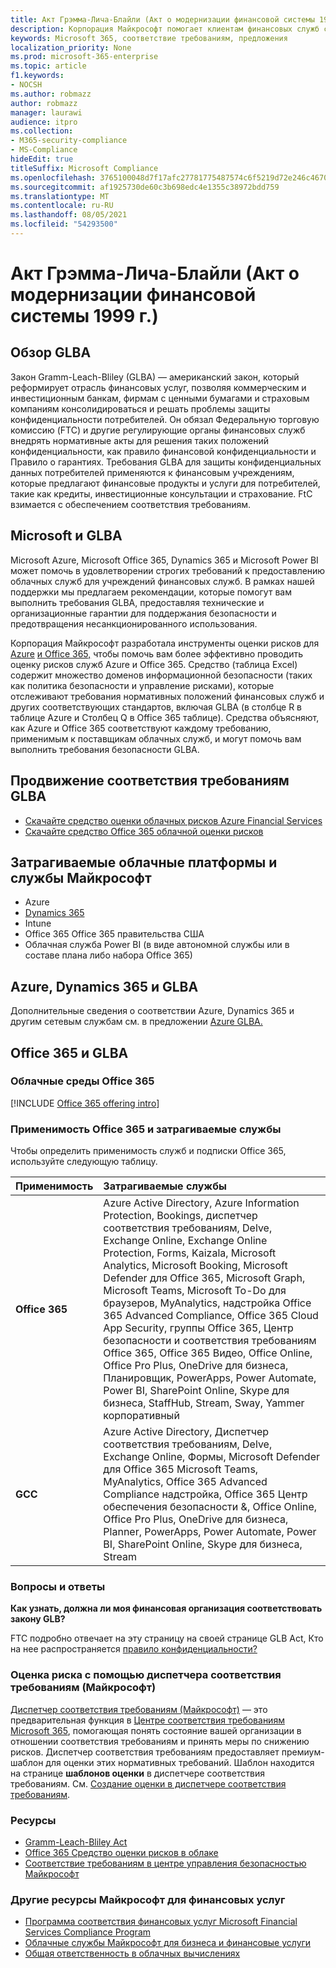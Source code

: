 ```yaml
---
title: Акт Грэмма-Лича-Блайли (Акт о модернизации финансовой системы 1999 г.)
description: Корпорация Майкрософт помогает клиентам финансовых служб соблюдать требования к конфиденциальности и безопасности в соответствии с законом Gramm-Leach-Bliley (GLBA).
keywords: Microsoft 365, соответствие требованиям, предложения
localization_priority: None
ms.prod: microsoft-365-enterprise
ms.topic: article
f1.keywords:
- NOCSH
ms.author: robmazz
author: robmazz
manager: laurawi
audience: itpro
ms.collection:
- M365-security-compliance
- MS-Compliance
hideEdit: true
titleSuffix: Microsoft Compliance
ms.openlocfilehash: 3765100048d7f17afc27781775487574c6f5219d72e246c4670ccbe91f91f307
ms.sourcegitcommit: af1925730de60c3b698edc4e1355c38972bdd759
ms.translationtype: MT
ms.contentlocale: ru-RU
ms.lasthandoff: 08/05/2021
ms.locfileid: "54293500"
---
```

# <a name="gramm-leach-bliley-act-glba"></a>Акт Грэмма-Лича-Блайли (Акт о модернизации финансовой системы 1999 г.)

## <a name="glba-overview"></a>Обзор GLBA

Закон Gramm-Leach-Bliley (GLBA) — американский закон, который реформирует отрасль финансовых услуг, позволяя коммерческим и инвестиционным банкам, фирмам с ценными бумагами и страховым компаниям консолидироваться и решать проблемы защиты конфиденциальности потребителей. Он обязал Федеральную торговую комиссию (FTC) и другие регулирующие органы финансовых служб внедрять нормативные акты для решения таких положений конфиденциальности, как правило финансовой конфиденциальности и Правило о гарантиях. Требования GLBA для защиты конфиденциальных данных потребителей применяются к финансовым учреждениям, которые предлагают финансовые продукты и услуги для потребителей, такие как кредиты, инвестиционные консультации и страхование. FtC взимается с обеспечением соответствия требованиям.

## <a name="microsoft-and-glba"></a>Microsoft и GLBA

Microsoft Azure, Microsoft Office 365, Dynamics 365 и Microsoft Power BI может помочь в удовлетворении строгих требований к предоставлению облачных служб для учреждений финансовых служб. В рамках нашей поддержки мы предлагаем рекомендации, которые помогут вам выполнить требования GLBA, предоставляя технические и организационные гарантии для поддержания безопасности и предотвращения несанкционированного использования.

Корпорация Майкрософт разработала инструменты оценки рисков для [Azure](https://servicetrust.microsoft.com/ViewPage/TrustDocuments?command=Download&downloadType=Document&downloadId=6b218946-c235-4234-9beb-d557e39a3f44&docTab=6d000410-c9e9-11e7-9a91-892aae8839ad_Compliance_Guides) [и Office 365,](https://servicetrust.microsoft.com/ViewPage/TrustDocuments?command=Download&downloadType=Document&downloadId=55702ffd-c35a-4619-8722-ab71c0c02002&docTab=6d000410-c9e9-11e7-9a91-892aae8839ad_Compliance_Guides) чтобы помочь вам более эффективно проводить оценку рисков служб Azure и Office 365. Средство (таблица Excel) содержит множество доменов информационной безопасности (таких как политика безопасности и управление рисками), которые отслеживают требования нормативных положений финансовых служб и других соответствующих стандартов, включая GLBA (в столбце R в таблице Azure и Столбец Q в Office 365 таблице). Средства объясняют, как Azure и Office 365 соответствуют каждому требованию, применимым к поставщикам облачных служб, и могут помочь вам выполнить требования безопасности GLBA.

## <a name="promote-your-glba-compliance"></a>Продвижение соответствия требованиям GLBA

- [Скачайте средство оценки облачных рисков Azure Financial Services](https://servicetrust.microsoft.com/ViewPage/TrustDocuments?command=Download&downloadType=Document&downloadId=6b218946-c235-4234-9beb-d557e39a3f44&docTab=6d000410-c9e9-11e7-9a91-892aae8839ad_Compliance_Guides)
- [Скачайте средство Office 365 облачной оценки рисков](https://servicetrust.microsoft.com/ViewPage/TrustDocuments?command=Download&downloadType=Document&downloadId=55702ffd-c35a-4619-8722-ab71c0c02002&docTab=6d000410-c9e9-11e7-9a91-892aae8839ad_Compliance_Guides)

## <a name="microsoft-in-scope-cloud-platforms--services"></a>Затрагиваемые облачные платформы и службы Майкрософт

- Azure
- [Dynamics 365](https://aka.ms/d365-compliance-list)
- Intune
- Office 365 Office 365 правительства США
- Облачная служба Power BI (в виде автономной службы или в составе плана либо набора Office 365)

## <a name="azure-dynamics-365-and-glba"></a>Azure, Dynamics 365 и GLBA

Дополнительные сведения о соответствии Azure, Dynamics 365 и другим сетевым службам см. в предложении [Azure GLBA.](/azure/compliance/offerings/offering-glba-us)

## <a name="office-365-and-glba"></a>Office 365 и GLBA

### <a name="office-365-cloud-environments"></a>Облачные среды Office 365

[!INCLUDE [Office 365 offering intro](../includes/o365-offering-introduction.md)]

### <a name="office-365-applicability-and-in-scope-services"></a>Применимость Office 365 и затрагиваемые службы

Чтобы определить применимость служб и подписки Office 365, используйте следующую таблицу.

| **Применимость** | **Затрагиваемые службы** |
|:------------------|:----------------------|
| **Office 365** | Azure Active Directory, Azure Information Protection, Bookings, диспетчер соответствия требованиям, Delve, Exchange Online, Exchange Online Protection, Forms, Kaizala, Microsoft Analytics, Microsoft Booking, Microsoft Defender для Office 365, Microsoft Graph, Microsoft Teams, Microsoft To-Do для браузеров, MyAnalytics, надстройка Office 365 Advanced Compliance, Office 365 Cloud App Security, группы Office 365, Центр безопасности и соответствия требованиям Office 365, Office 365 Видео, Office Online, Office Pro Plus, OneDrive для бизнеса, Планировщик, PowerApps, Power Automate, Power BI, SharePoint Online, Skype для бизнеса, StaffHub, Stream, Sway, Yammer корпоративный |
| **GCC** | Azure Active Directory, Диспетчер соответствия требованиям, Delve, Exchange Online, Формы, Microsoft Defender для Office 365 Microsoft Teams, MyAnalytics, Office 365 Advanced Compliance надстройка, Office 365 Центр обеспечения безопасности &, Office Online, Office Pro Plus, OneDrive для бизнеса, Planner, PowerApps, Power Automate, Power BI, SharePoint Online, Skype для бизнеса, Stream |

### <a name="frequently-asked-questions"></a>Вопросы и ответы

**Как узнать, должна ли моя финансовая организация соответствовать закону GLB?**

FTC подробно отвечает на эту страницу на своей странице GLB Act, Кто на нее распространяется [правило конфиденциальности?](https://www.ftc.gov/tips-advice/business-center/guidance/how-comply-privacy-consumer-financial-information-rule-gramm#whois)

### <a name="use-microsoft-compliance-manager-to-assess-your-risk"></a>Оценка риска с помощью диспетчера соответствия требованиям (Майкрософт)

[Диспетчер соответствия требованиям (Майкрософт)](/microsoft-365/compliance/compliance-manager) — это предварительная функция в [Центре соответствия требованиям Microsoft 365](/microsoft-365/compliance/microsoft-365-compliance-center), помогающая понять состояние вашей организации в отношении соответствия требованиям и принять меры по снижению рисков. Диспетчер соответствия требованиям предоставляет премиум-шаблон для оценки этих нормативных требований. Шаблон находится на странице **шаблонов оценки** в диспетчере соответствия требованиям. См. [Создание оценки в диспетчере соответствия требованиям](/microsoft-365/compliance/compliance-manager-assessments).

### <a name="resources"></a>Ресурсы

- [Gramm-Leach-Bliley Act](https://www.ftc.gov/tips-advice/business-center/privacy-and-security/gramm-leach-bliley-act)
- [Office 365 Средство оценки рисков в облаке](https://servicetrust.microsoft.com/ViewPage/TrustDocuments?command=Download&downloadType=Document&downloadId=55702ffd-c35a-4619-8722-ab71c0c02002&docTab=6d000410-c9e9-11e7-9a91-892aae8839ad_Compliance_Guides)
- [Соответствие требованиям в центре управления безопасностью Майкрософт](https://www.microsoft.com/trust-center/compliance/compliance-overview)

### <a name="other-microsoft-resources-for-financial-services"></a>Другие ресурсы Майкрософт для финансовых услуг

- [Программа соответствия финансовых услуг Microsoft Financial Services Compliance Program](https://www.microsoft.com/download/details.aspx?id=55332)
- [Облачные службы Майкрософт для бизнеса и финансовые услуги](https://www.microsoft.com/trustcenter/cloudservices/financialservices)
- [Общая ответственность в облачных вычислениях](https://aka.ms/sharedresponsibility)
